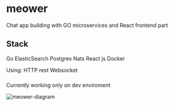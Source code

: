 # meower
Chat app building with GO microservices and React frontend part

## Stack
  Go
  ElasticSearch
  Postgres
  Nats
  React js
  Docker

Using:
  HTTP rest
  Websocket

###
Currently working only on dev enviroment

![meower-diagram](https://github.com/salesforceanton/meower/assets/125591261/1b36ad37-2ac8-4e30-be10-9a8e0764bd8d)

